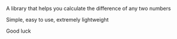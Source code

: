 A library that helps you calculate the difference of any two numbers

Simple, easy to use, extremely lightweight

Good luck

